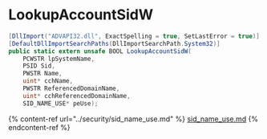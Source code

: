 # LookupAccountSidW

```csharp
[DllImport("ADVAPI32.dll", ExactSpelling = true, SetLastError = true)]
[DefaultDllImportSearchPaths(DllImportSearchPath.System32)]
public static extern unsafe BOOL LookupAccountSidW(
    PCWSTR lpSystemName,
    PSID Sid,
    PWSTR Name,
    uint* cchName,
    PWSTR ReferencedDomainName,
    uint* cchReferencedDomainName,
    SID_NAME_USE* peUse);
```

{% content-ref url="../security/sid_name_use.md" %}
[sid\_name\_use.md](../security/sid_name_use.md)
{% endcontent-ref %}

